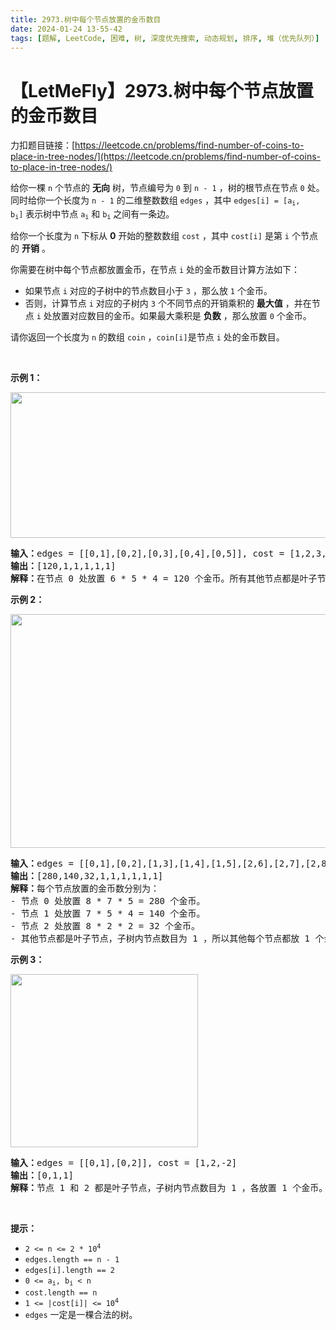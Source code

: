 ```yaml
---
title: 2973.树中每个节点放置的金币数目
date: 2024-01-24 13-55-42
tags: [题解, LeetCode, 困难, 树, 深度优先搜索, 动态规划, 排序, 堆（优先队列）]
---
```


# 【LetMeFly】2973.树中每个节点放置的金币数目

力扣题目链接：[https://leetcode.cn/problems/find-number-of-coins-to-place-in-tree-nodes/](https://leetcode.cn/problems/find-number-of-coins-to-place-in-tree-nodes/)

<p>给你一棵&nbsp;<code>n</code>&nbsp;个节点的&nbsp;<strong>无向</strong>&nbsp;树，节点编号为&nbsp;<code>0</code>&nbsp;到&nbsp;<code>n - 1</code>&nbsp;，树的根节点在节点&nbsp;<code>0</code>&nbsp;处。同时给你一个长度为 <code>n - 1</code>&nbsp;的二维整数数组&nbsp;<code>edges</code>&nbsp;，其中&nbsp;<code>edges[i] = [a<sub>i</sub>, b<sub>i</sub>]</code>&nbsp;表示树中节点&nbsp;<code>a<sub>i</sub></code> 和&nbsp;<code>b<sub>i</sub></code>&nbsp;之间有一条边。</p>

<p>给你一个长度为 <code>n</code>&nbsp;下标从 <strong>0</strong>&nbsp;开始的整数数组&nbsp;<code>cost</code>&nbsp;，其中&nbsp;<code>cost[i]</code>&nbsp;是第 <code>i</code>&nbsp;个节点的 <b>开销</b>&nbsp;。</p>

<p>你需要在树中每个节点都放置金币，在节点 <code>i</code>&nbsp;处的金币数目计算方法如下：</p>

<ul>
	<li>如果节点 <code>i</code>&nbsp;对应的子树中的节点数目小于&nbsp;<code>3</code>&nbsp;，那么放&nbsp;<code>1</code>&nbsp;个金币。</li>
	<li>否则，计算节点 <code>i</code> 对应的子树内 <code>3</code> 个不同节点的开销乘积的 <strong>最大值</strong> ，并在节点 <code>i</code> 处放置对应数目的金币。如果最大乘积是 <b>负数</b>&nbsp;，那么放置 <code>0</code>&nbsp;个金币。</li>
</ul>

<p>请你返回一个长度为 <code>n</code>&nbsp;的数组<em>&nbsp;</em><code>coin</code>&nbsp;，<code>coin[i]</code>是节点&nbsp;<code>i</code>&nbsp;处的金币数目。</p>

<p>&nbsp;</p>

<p><strong class="example">示例 1：</strong></p>

<p><img alt="" src="https://assets.leetcode.com/uploads/2023/11/09/screenshot-2023-11-10-012641.png" style="width: 600px; height: 233px;" /></p>

<pre>
<b>输入：</b>edges = [[0,1],[0,2],[0,3],[0,4],[0,5]], cost = [1,2,3,4,5,6]
<b>输出：</b>[120,1,1,1,1,1]
<b>解释：</b>在节点 0 处放置 6 * 5 * 4 = 120 个金币。所有其他节点都是叶子节点，子树中只有 1 个节点，所以其他每个节点都放 1 个金币。
</pre>

<p><strong class="example">示例 2：</strong></p>

<p><img alt="" src="https://assets.leetcode.com/uploads/2023/11/09/screenshot-2023-11-10-012614.png" style="width: 800px; height: 374px;" /></p>

<pre>
<b>输入：</b>edges = [[0,1],[0,2],[1,3],[1,4],[1,5],[2,6],[2,7],[2,8]], cost = [1,4,2,3,5,7,8,-4,2]
<b>输出：</b>[280,140,32,1,1,1,1,1,1]
<b>解释：</b>每个节点放置的金币数分别为：
- 节点 0 处放置 8 * 7 * 5 = 280 个金币。
- 节点 1 处放置 7 * 5 * 4 = 140 个金币。
- 节点 2 处放置 8 * 2 * 2 = 32 个金币。
- 其他节点都是叶子节点，子树内节点数目为 1 ，所以其他每个节点都放 1 个金币。
</pre>

<p><strong class="example">示例 3：</strong></p>

<p><img alt="" src="https://assets.leetcode.com/uploads/2023/11/09/screenshot-2023-11-10-012513.png" style="width: 300px; height: 277px;" /></p>

<pre>
<b>输入：</b>edges = [[0,1],[0,2]], cost = [1,2,-2]
<b>输出：</b>[0,1,1]
<b>解释：</b>节点 1 和 2 都是叶子节点，子树内节点数目为 1 ，各放置 1 个金币。节点 0 处唯一的开销乘积是 2 * 1 * -2 = -4 。所以在节点 0 处放置 0 个金币。
</pre>

<p>&nbsp;</p>

<p><strong>提示：</strong></p>

<ul>
	<li><code>2 &lt;= n &lt;= 2 * 10<sup>4</sup></code></li>
	<li><code>edges.length == n - 1</code></li>
	<li><code>edges[i].length == 2</code></li>
	<li><code>0 &lt;= a<sub>i</sub>, b<sub>i</sub> &lt; n</code></li>
	<li><code>cost.length == n</code></li>
	<li><code>1 &lt;= |cost[i]| &lt;= 10<sup>4</sup></code></li>
	<li><code>edges</code>&nbsp;一定是一棵合法的树。</li>
</ul>


    